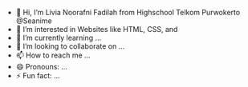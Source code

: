 - 👋 Hi, I’m Livia Noorafni Fadilah from Highschool Telkom Purwokerto @Seanime
- 👀 I’m interested in Websites like HTML, CSS, and 
- 🌱 I’m currently learning ...
- 💞️ I’m looking to collaborate on ...
- 📫 How to reach me ...
- 😄 Pronouns: ...
- ⚡ Fun fact: ...

<!---
Seanime/Seanime is a ✨ special ✨ repository because its `README.md` (this file) appears on your GitHub profile.
You can click the Preview link to take a look at your changes.
--->
